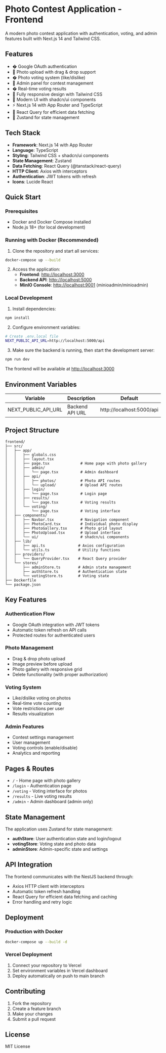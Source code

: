# Photo Contest Application - Frontend

A modern photo contest application with authentication, voting, and admin features built with Next.js 14 and Tailwind CSS.

## Features

- � Google OAuth authentication
- 📸 Photo upload with drag & drop support
- �️ Photo voting system (like/dislike)
- 👑 Admin panel for contest management
- � Real-time voting results
- 📱 Fully responsive design with Tailwind CSS
- 🎨 Modern UI with shadcn/ui components
- ⚡ Next.js 14 with App Router and TypeScript
- 🔄 React Query for efficient data fetching
- 🏪 Zustand for state management

## Tech Stack

- **Framework**: Next.js 14 with App Router
- **Language**: TypeScript
- **Styling**: Tailwind CSS + shadcn/ui components
- **State Management**: Zustand
- **Data Fetching**: React Query (@tanstack/react-query)
- **HTTP Client**: Axios with interceptors
- **Authentication**: JWT tokens with refresh
- **Icons**: Lucide React

## Quick Start

### Prerequisites

- Docker and Docker Compose installed
- Node.js 18+ (for local development)

### Running with Docker (Recommended)

1. Clone the repository and start all services:

```bash
docker-compose up --build
```

2. Access the application:
   - **Frontend**: <http://localhost:3000>
   - **Backend API**: <http://localhost:5000>
   - **MinIO Console**: <http://localhost:9001> (minioadmin/minioadmin)

### Local Development

1. Install dependencies:

```bash
npm install
```

2. Configure environment variables:

```bash
# Create .env.local file
NEXT_PUBLIC_API_URL=http://localhost:5000/api
```

3. Make sure the backend is running, then start the development server:

```bash
npm run dev
```

The frontend will be available at <http://localhost:3000>

## Environment Variables

| Variable | Description | Default |
|----------|-------------|---------|
| NEXT_PUBLIC_API_URL | Backend API URL | http://localhost:5000/api |

## Project Structure

```text
frontend/
├── src/
│   ├── app/
│   │   ├── globals.css
│   │   ├── layout.tsx
│   │   ├── page.tsx              # Home page with photo gallery
│   │   ├── admin/
│   │   │   └── page.tsx          # Admin dashboard
│   │   ├── api/
│   │   │   ├── photos/           # Photo API routes
│   │   │   └── upload/           # Upload API routes
│   │   ├── login/
│   │   │   └── page.tsx          # Login page
│   │   ├── results/
│   │   │   └── page.tsx          # Voting results
│   │   └── voting/
│   │       └── page.tsx          # Voting interface
│   ├── components/
│   │   ├── Navbar.tsx            # Navigation component
│   │   ├── PhotoCard.tsx         # Individual photo display
│   │   ├── PhotoGallery.tsx      # Photo grid layout
│   │   ├── PhotoUpload.tsx       # Upload interface
│   │   └── ui/                   # shadcn/ui components
│   ├── lib/
│   │   ├── api.ts               # Axios configuration
│   │   └── utils.ts             # Utility functions
│   ├── providers/
│   │   └── QueryProvider.tsx    # React Query provider
│   └── stores/
│       ├── adminStore.ts        # Admin state management
│       ├── authStore.ts         # Authentication state
│       └── votingStore.ts       # Voting state
├── Dockerfile
└── package.json
```

## Key Features

### Authentication Flow
- Google OAuth integration with JWT tokens
- Automatic token refresh on API calls
- Protected routes for authenticated users

### Photo Management
- Drag & drop photo upload
- Image preview before upload
- Photo gallery with responsive grid
- Delete functionality (with proper authorization)

### Voting System
- Like/dislike voting on photos
- Real-time vote counting
- Vote restrictions per user
- Results visualization

### Admin Features
- Contest settings management
- User management
- Voting controls (enable/disable)
- Analytics and reporting

## Pages & Routes

- `/` - Home page with photo gallery
- `/login` - Authentication page
- `/voting` - Voting interface for photos
- `/results` - Live voting results
- `/admin` - Admin dashboard (admin only)

## State Management

The application uses Zustand for state management:

- **authStore**: User authentication state and login/logout
- **votingStore**: Voting state and photo data
- **adminStore**: Admin-specific state and settings

## API Integration

The frontend communicates with the NestJS backend through:

- Axios HTTP client with interceptors
- Automatic token refresh handling
- React Query for efficient data fetching and caching
- Error handling and retry logic

## Deployment

### Production with Docker

```bash
docker-compose up --build -d
```

### Vercel Deployment

1. Connect your repository to Vercel
2. Set environment variables in Vercel dashboard
3. Deploy automatically on push to main branch

## Contributing

1. Fork the repository
2. Create a feature branch
3. Make your changes
4. Submit a pull request

## License

MIT License
